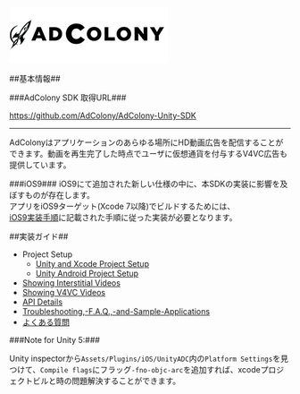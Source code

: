 ![AdColony Logo and Title](assets/logo-title.png)

##基本情報##

###AdColony SDK 取得URL###

https://github.com/AdColony/AdColony-Unity-SDK

***
AdColonyはアプリケーションのあらゆる場所にHD動画広告を配信することができます。動画を再生完了した時点でユーザに仮想通貨を付与するV4VC広告も提供しています。

###iOS9###
iOS9にて追加された新しい仕様の中に、本SDKの実装に影響を及ぼすものが存在します。  
アプリをiOS9ターゲット(Xcode 7以降)でビルドするためには、  
[iOS9実装手順](https://github.com/glossom-dev/AdColony-iOS-SDK-JP-Support/blob/master/iOS-9.md)に記載された手順に従った実装が必要となります。  

##実装ガイド##
* Project Setup
  * [Unity and Xcode Project Setup](Unity-and-Xcode-Project-Setup.md)
  * [Unity Android Project Setup](Unity-Android-Project-Setup.md)
* [Showing Interstitial Videos](Showing-Interstitial-Videos.md)
* [Showing V4VC Videos](Showing-V4VC-Videos.md)
* [API Details](API-Details.md)
* [Troubleshooting,-F.A.Q.,-and-Sample-Applications](Troubleshooting,-F.A.Q.,-and-Sample-Applications.md)
* [よくある質問](QA.md)

###Note for Unity 5:###

Unity inspectorから`Assets/Plugins/iOS/UnityADC`内の`Platform Settings`を見つけて、`Compile flags`にフラッグ`-fno-objc-arc`を追加すれば、xcodeプロジェクトビルと時の問題解決することができます。
